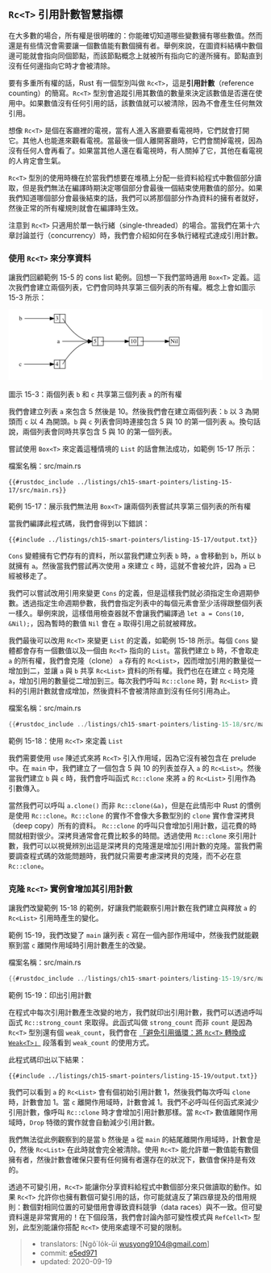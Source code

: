 ## `Rc<T>` 引用計數智慧指標

在大多數的場合，所有權是很明確的：你能確切知道哪些變數擁有哪些數值。然而還是有些情況會需要讓一個數值能有數個擁有者。舉例來說，在圖資料結構中數個邊可能就會指向同個節點，而該節點概念上就被所有指向它的邊所擁有。節點直到沒有任何邊指向它時才會被清除。

要有多重所有權的話，Rust 有一個型別叫做 `Rc<T>`，這是**引用計數**（reference counting）的簡寫。`Rc<T>` 型別會追蹤引用其數值的數量來決定該數值是否還在使用中。如果數值沒有任何引用的話，該數值就可以被清除，因為不會產生任何無效引用。

想像 `Rc<T>` 是個在客廳裡的電視，當有人進入客廳要看電視時，它們就會打開它。其他人也能進來觀看電視。當最後一個人離開客廳時，它們會關掉電視，因為沒有任何人會再看了。如果當其他人還在看電視時，有人關掉了它，其他在看電視的人肯定會生氣。

`Rc<T>` 型別的使用時機在於當我們想要在堆積上分配一些資料給程式中數個部分讀取，但是我們無法在編譯時期決定哪個部分會最後一個結束使用數值的部分。如果我們知道哪個部分會最後結束的話，我們可以將那個部分作為資料的擁有者就好，然後正常的所有權規則就會在編譯時生效。

注意到 `Rc<T>` 只適用於單一執行緒（single-threaded）的場合。當我們在第十六章討論並行（concurrency）時，我們會介紹如何在多執行緒程式達成引用計數。

### 使用 `Rc<T>` 來分享資料

讓我們回顧範例 15-5 的 cons list 範例。回想一下我們當時適用 `Box<T>` 定義。這次我們會建立兩個列表，它們會同時共享第三個列表的所有權。概念上會如圖示 15-3 所示：

<img alt="Two lists that share ownership of a third list" src="img/trpl15-03.svg" class="center" />

<span class="caption">圖示 15-3：兩個列表 `b` 和 `c` 共享第三個列表 `a` 的所有權</span>

我們會建立列表 `a` 來包含 5 然後是 10。然後我們會在建立兩個列表：`b` 以 3 為開頭而 `c` 以 4 為開頭。`b` 與 `c` 列表會同時連接包含 5 與 10 的第一個列表 `a`。換句話說，兩個列表會同時共享包含 5 與 10 的第一個列表。

嘗試使用 `Box<T>` 來定義這種情境的 `List` 的話會無法成功，如範例 15-17 所示：

<span class="filename">檔案名稱：src/main.rs</span>

```rust,ignore,does_not_compile
{{#rustdoc_include ../listings/ch15-smart-pointers/listing-15-17/src/main.rs}}
```

<span class="caption">範例 15-17：展示我們無法用 `Box<T>` 讓兩個列表嘗試共享第三個列表的所有權</span>

當我們編譯此程式碼，我們會得到以下錯誤：

```console
{{#include ../listings/ch15-smart-pointers/listing-15-17/output.txt}}
```

`Cons` 變體擁有它們存有的資料，所以當我們建立列表 `b` 時，`a` 會移動到 `b`，所以 `b` 就擁有 `a`。然後當我們嘗試再次使用 `a` 來建立 `c` 時，這就不會被允許，因為 `a` 已經被移走了。

我們可以嘗試改用引用來變更 `Cons` 的定義，但是這樣我們就必須指定生命週期參數。透過指定生命週期參數，我們會指定列表中的每個元素會至少活得跟整個列表一樣久。舉例來說，這樣借用檢查器就不會讓我們編譯過 `let a = Cons(10, &Nil);`，因為暫時的數值 `Nil` 會在 `a` 取得引用之前就被釋放。

我們最後可以改用 `Rc<T>` 來變更 `List` 的定義，如範例 15-18 所示。每個 `Cons` 變體都會存有一個數值以及一個由 `Rc<T>` 指向的 `List`。當我們建立 `b` 時，不會取走 `a` 的所有權，我們會克隆（clone） `a` 存有的 `Rc<List>`，因而增加引用的數量從一增加到二，並讓 `a` 與 `b` 共享 `Rc<List>` 資料的所有權。我們也在在建立 `c` 時克隆 `a`，增加引用的數量從二增加到三。每次我們呼叫 `Rc::clone` 時，對 `Rc<List>` 資料的引用計數就會成增加，然後資料不會被清除直到沒有任何引用為止。

<span class="filename">檔案名稱：src/main.rs</span>

```rust
{{#rustdoc_include ../listings/ch15-smart-pointers/listing-15-18/src/main.rs}}
```

<span class="caption">範例 15-18：使用 `Rc<T>` 來定義 `List`</span>

我們需要使用 `use` 陳述式來將 `Rc<T>` 引入作用域，因為它沒有被包含在 prelude 中。在 `main` 中，我們建立了一個包含 5 與 10 的列表並存入 `a` 的 `Rc<List>`。然後當我們建立 `b` 與 `c` 時，我們會呼叫函式 `Rc::clone` 來將 `a` 的 `Rc<List>` 引用作為引數傳入。

當然我們可以呼叫 `a.clone()` 而非 `Rc::clone(&a)`，但是在此情形中 Rust 的慣例是使用 `Rc::clone`。`Rc::clone` 的實作不會像大多數型別的 `clone` 實作會深拷貝（deep copy）所有的資料。 `Rc::clone` 的呼叫只會增加引用計數，這花費的時間就相對很少。深拷貝通常會花費比較多的時間。透過使用 `Rc::clone` 來引用計數，我們可以以視覺辨別出這是深拷貝的克隆還是增加引用計數的克隆。當我們需要調查程式碼的效能問題時，我們就只需要考慮深拷貝的克隆，而不必在意 `Rc::clone`。

### 克隆 `Rc<T>` 實例會增加其引用計數

讓我們改變範例 15-18 的範例，好讓我們能觀察引用計數在我們建立與釋放 `a` 的 `Rc<List>` 引用時產生的變化。

範例 15-19，我們改變了 `main` 讓列表 `c` 寫在一個內部作用域中，然後我們就能觀察到當 `c` 離開作用域時引用計數產生的改變。

<span class="filename">檔案名稱：src/main.rs</span>

```rust
{{#rustdoc_include ../listings/ch15-smart-pointers/listing-15-19/src/main.rs:here}}
```

<span class="caption">範例 15-19：印出引用計數</span>

在程式中每次引用計數產生改變的地方，我們就印出引用計數，我們可以透過呼叫函式 `Rc::strong_count` 來取得。此函式叫做 `strong_count` 而非 `count` 是因為 `Rc<T>` 型別還有個 `weak_count`，我們會在 [「避免引用循環：將 `Rc<T>` 轉換成 `Weak<T>`」][preventing-ref-cycles]<!-- ignore --> 段落看到 `weak_count` 的使用方式。

此程式碼印出以下結果：

```console
{{#include ../listings/ch15-smart-pointers/listing-15-19/output.txt}}
```

我們可以看到 `a` 的 `Rc<List>` 會有個初始引用計數 1，然後我們每次呼叫 `clone` 時，計數會加 1。當 `c` 離開作用域時，計數會減 1。我們不必呼叫任何函式來減少引用計數，像呼叫 `Rc::clone` 時才會增加引用計數那樣。當 `Rc<T>` 數值離開作用域時，`Drop` 特徵的實作就會自動減少引用計數。

我們無法從此例觀察到的是當 `b` 然後是 `a` 從 `main` 的結尾離開作用域時，計數會是 0，然後 `Rc<List>` 在此時就會完全被清除。使用 `Rc<T>` 能允許單一數值能有數個擁有者，然後計數會確保只要有任何擁有者還存在的狀況下，數值會保持是有效的。

透過不可變引用，`Rc<T>` 能讓你分享資料給程式中數個部分來只做讀取的動作。如果 `Rc<T>` 允許你也擁有數個可變引用的話，你可能就違反了第四章提及的借用規則：數個對相同位置的可變借用會導致資料競爭（data races）與不一致。但可變資料還是非常實用的！在下個段落，我們會討論內部可變性模式與 `RefCell<T>` 型別，此型別能讓你搭配 `Rc<T>` 使用來處理不可變的限制。

[preventing-ref-cycles]: ch15-06-reference-cycles.html#避免引用循環將-rct-轉換成-weakt

> - translators: [Ngô͘ Io̍k-ūi <wusyong9104@gmail.com>]
> - commit: [e5ed971](https://github.com/rust-lang/book/blob/e5ed97128302d5fa45dbac0e64426bc7649a558c/src/ch15-04-rc.md)
> - updated: 2020-09-19
